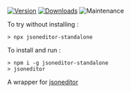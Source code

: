 [![Version](https://img.shields.io/npm/v/jsoneditor-standalone.svg)](https://www.npmjs.com/package/jsoneditor-standalone)
[![Downloads](https://img.shields.io/npm/dm/jsoneditor-standalone.svg)](https://www.npmjs.com/package/jsoneditor-standalone)
![Maintenance](https://img.shields.io/maintenance/yes/2019.svg)

To try without installing :

```
> npx jsoneditor-standalone
```

To install and run :

```
> npm i -g jsoneditor-standalone
> jsoneditor
```

A wrapper for [jsoneditor](https://github.com/josdejong/jsoneditor)